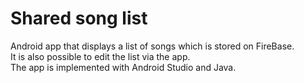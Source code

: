 # Shared song list
Android app that displays a list of songs which is stored on FireBase. \
It is also possible to edit the list via the app. \
The app is implemented with Android Studio and Java.
